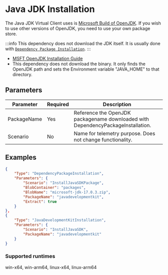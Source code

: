 ﻿---
id: java-jdk
---
# Java JDK Installation
The Java JDK Virtual Client uses is [Microsoft Build of OpenJDK](https://docs.microsoft.com/en-us/java/openjdk/download). If you wish to use other versions of OpenJDK, you need to use your own package store.

:::info
This dependency does not download the JDK itself. It is usually done with [`Dependency Package Installation`](./dependency-package.md).
:::

- [MSFT OpenJDK Installation Guide](https://docs.microsoft.com/en-us/java/openjdk/install)
- This dependency does not download the binary. It only finds the OpenJDK path and sets the Environment variable "JAVA_HOME" to that directory.

## Parameters
| **Parameter** | **Required** | **Description**                                                                                                 |
|---------------|--------------|-----------------------------------------------------------------------------------------------------------------|
| PackageName   | Yes          | Reference the OpenJDK packagename downloaded with DependencyPackageInstallation.                                |
| Scenario      | No           | Name for telemetry purpose. Does not change functionality.                                                      |



## Examples

```json {12-16}
{
    "Type": "DependencyPackageInstallation",
    "Parameters": {
        "Scenario": "InstallJavaSDKPackage",
        "BlobContainer": "packages",
        "BlobName": "microsoft-jdk-17.0.3.zip",
        "PackageName": "javadevelopmentkit",
        "Extract": true
    }
},
{
    "Type": "JavaDevelopmentKitInstallation",
    "Parameters": {
        "Scenario": "InstallJavaSDK",
        "PackageName": "javadevelopmentkit"
    }
}
```

### Supported runtimes
win-x64, win-arm64, linux-x64, linux-arm64